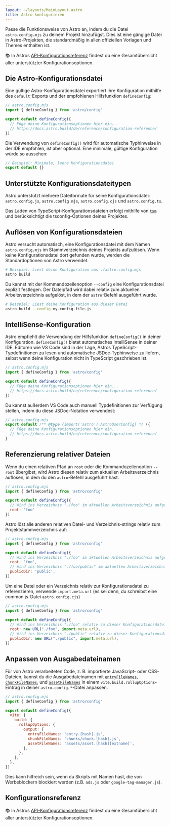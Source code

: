 ```yaml
---
layout: ~/layouts/MainLayout.astro
title: Astro konfigurieren
---
```


Passe die Funktionsweise von Astro an, indem du die Datei `astro.config.mjs` zu deinem Projekt hinzufügst. Dies ist eine gängige Datei in Astro-Projekten, die standardmäßig in allen offiziellen Vorlagen und Themes enthalten ist.

📚 In Astros [API-Konfigurationsreferenz](/de/reference/configuration-reference/) findest du eine Gesamtübersicht aller unterstützter Konfigurationsoptionen.
## Die Astro-Konfigurationsdatei

Eine gültige Astro-Konfigurationsdatei exportiert ihre Konfiguration mithilfe des `default`-Exports und der empfohlenen Hilfsfunktion `defineConfig`:

```js
// astro.config.mjs
import { defineConfig } from 'astro/config'

export default defineConfig({
  // Füge deine Konfigurationsoptionen hier ein...
  // https://docs.astro.build/de/reference/configuration-reference/
})
```

Die Verwendung von `defineConfig()` wird für automatische Typhinweise in der IDE empfohlen, ist aber optional. Eine minimale, gültige Konfiguration würde so aussehen:

```js title="astro.config.mjs"
// Beispiel: Minimale, leere Konfigurationsdatei
export default {}
```

## Unterstützte Konfigurationsdateitypen

Astro unterstützt mehrere Dateiformate für seine Konfigurationsdatei: `astro.config.js`, `astro.config.mjs`, `astro.config.cjs` und `astro.config.ts`. 

Das Laden von TypeScript-Konfigurationsdateien erfolgt mithilfe von [`tsm`](https://github.com/lukeed/tsm) und berücksichtigt die tsconfig-Optionen deines Projektes.
## Auflösen von Konfigurationsdateien

Astro versucht automatisch, eine Konfigurationsdatei mit dem Namen `astro.config.mjs` im Stammverzeichnis deines Projekts aufzulösen. Wenn keine Konfigurationsdatei dort gefunden wurde, werden die Standardoptionen von Astro verwendet.

```bash
# Beispiel: Liest deine Konfiguration aus ./astro.config.mjs
astro build
```

Du kannst mit der Kommandozeilenoption `--config` eine Konfigurationsdatei explizit festlegen. Der Dateipfad wird dabei relativ zum aktuellen Arbeitsverzeichnis aufgelöst, in dem der `astro`-Befehl ausgeführt wurde.

```bash
# Beispiel: Liest deine Konfiguration aus dieser Datei
astro build --config my-config-file.js
```

## IntelliSense-Konfiguration

Astro empfiehlt die Verwendung der Hilfsfunktion `defineConfig()` in deiner Konfiguration. `defineConfig()` bietet automatisches IntelliSense in deiner IDE. Editoren wie VS Code sind in der Lage, Astros TypeScript-Typdefinitionen zu lesen und automatische JSDoc-Typhinweise zu liefern, selbst wenn deine Konfiguration nicht in TypeScript geschrieben ist.

```js
// astro.config.mjs
import { defineConfig } from 'astro/config'

export default defineConfig({
  // Füge deine Konfigurationsoptionen hier ein...
  // https://docs.astro.build/en/reference/configuration-reference/
})
```

Du kannst außerdem VS Code auch manuell Typdefinitionen zur Verfügung stellen, indem du diese JSDoc-Notation verwendest: 

```js
// astro.config.mjs
export default /** @type {import('astro').AstroUserConfig} */ ({
  // Füge deine Konfigurationsoptionen hier ein...
  // https://docs.astro.build/en/reference/configuration-reference/
}
```

## Referenzierung relativer Dateien

Wenn du einen relativen Pfad an `root` oder die Kommandozeilenoption `--root` übergibst, wird Astro diesen relativ zum aktuellen Arbeitsverzeichnis auflösen, in dem du den `astro`-Befehl ausgeführt hast.

```js
// astro.config.mjs
import { defineConfig } from 'astro/config'

export default defineConfig({
  // Wird ins Verzeichnis "./foo" im aktuellen Arbeitsverzeichnis aufgelöst
  root: 'foo'
})
```
Astro löst alle anderen relativen Datei- und Verzeichnis-strings relativ zum Projektstammverzeichnis auf:

```js
// astro.config.mjs
import { defineConfig } from 'astro/config'

export default defineConfig({
  // Wird ins Verzeichnis "./foo" im aktuellen Arbeitsverzeichnis aufgelöst
  root: 'foo',
  // Wird ins Verzeichnis "./foo/public" im aktuellen Arbeitsverzeichnis aufgelöst
  publicDir: 'public',
})
```

Um eine Datei oder ein Verzeichnis relativ zur Konfigurationsdatei zu referenzieren, verwende `import.meta.url` (es sei denn, du schreibst eine common.js-Datei `astro.config.cjs`)

```js "import.meta.url"
// astro.config.mjs
import { defineConfig } from 'astro/config'

export default defineConfig({
  // Wird ins Verzeichnis "./foo" relativ zu dieser Konfigurationsdatei aufgelöst
  root: new URL("./foo", import.meta.url),
  // Wird ins Verzeichnis "./public" relativ zu dieser Konfigurationsdatei aufgelöst
  publicDir: new URL("./public", import.meta.url),
})
```

## Anpassen von Ausgabedateinamen

Für von Astro verarbeiteten Code, z. B. importierte JavaScript- oder CSS-Dateien, kannst du die Ausgabedateinamen mit [`entryFileNames`](https://rollupjs.org/guide/en/#outputentryfilenames), [`chunkFileNames`](https://rollupjs.org/guide/en/#outputchunkfilenames), und [`assetFileNames`](https://rollupjs.org/guide/en/#outputassetfilenames) in einem `vite.build.rollupOptions`-Eintrag in deiner `astro.config.*`-Datei anpassen. 

```js ins={9-11}
// astro.config.mjs
import { defineConfig } from 'astro/config'

export default defineConfig({
  vite: {
    build: {
      rollupOptions: {
        output: {
          entryFileNames: 'entry.[hash].js',
          chunkFileNames: 'chunks/chunk.[hash].js',
          assetFileNames: 'assets/asset.[hash][extname]',
        },
      },
    },
  },
})
```

Dies kann hilfreich sein, wenn du Skripts mit Namen hast, die von Werbeblockern blockiert werden (z.B. `ads.js` oder `google-tag-manager.js`).


## Konfigurationsreferenz

📚 In Astros [API-Konfigurationsreferenz](/de/reference/configuration-reference/) findest du eine Gesamtübersicht aller unterstützter Konfigurationsoptionen.


